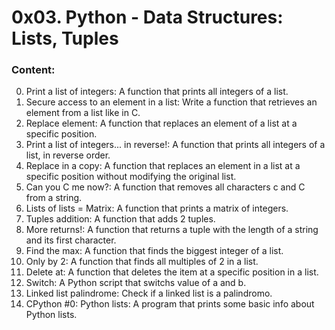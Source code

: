 # 0x03. Python - Data Structures: Lists, Tuples

### Content:

0. Print a list of integers: A function that prints all integers of a list.
1. Secure access to an element in a list: Write a function that retrieves an element from a list like in C.
2. Replace element: A function that replaces an element of a list at a specific position.
3. Print a list of integers... in reverse!: A function that prints all integers of a list, in reverse order.
4. Replace in a copy: A function that replaces an element in a list at a specific position without modifying the original list.
5. Can you C me now?: A function that removes all characters c and C from a string.
6. Lists of lists = Matrix: A function that prints a matrix of integers.
7. Tuples addition: A function that adds 2 tuples.
8. More returns!: A function that returns a tuple with the length of a string and its first character.
9. Find the max: A function that finds the biggest integer of a list.
10. Only by 2: A function that finds all multiples of 2 in a list.
11. Delete at: A function that deletes the item at a specific position in a list.
12. Switch: A Python script that switchs value of a and b.
13. Linked list palindrome: Check if a linked list is a palindromo.
14. CPython #0: Python lists: A program that prints some basic info about Python lists.